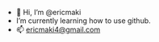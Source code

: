 - 👋 Hi, I’m @ericmaki
- I’m currently learning how to use github.
- 📫 ericmaki4@gmail.com

<!---
ericmaki/ericmaki is a ✨ special ✨ repository because its `README.md` (this file) appears on your GitHub profile.
You can click the Preview link to take a look at your changes.
--->
